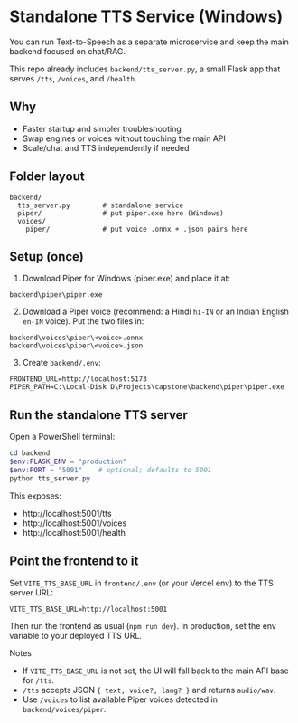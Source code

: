 # Standalone TTS Service (Windows)

You can run Text-to-Speech as a separate microservice and keep the main backend focused on chat/RAG.

This repo already includes `backend/tts_server.py`, a small Flask app that serves `/tts`, `/voices`, and `/health`.

## Why
- Faster startup and simpler troubleshooting
- Swap engines or voices without touching the main API
- Scale/chat and TTS independently if needed

## Folder layout
```
backend/
  tts_server.py        # standalone service
  piper/               # put piper.exe here (Windows)
  voices/
    piper/             # put voice .onnx + .json pairs here
```

## Setup (once)
1) Download Piper for Windows (piper.exe) and place it at:
```
backend\piper\piper.exe
```
2) Download a Piper voice (recommend: a Hindi `hi-IN` or an Indian English `en-IN` voice).
   Put the two files in:
```
backend\voices\piper\<voice>.onnx
backend\voices\piper\<voice>.json
```
3) Create `backend/.env`:
```
FRONTEND_URL=http://localhost:5173
PIPER_PATH=C:\Local-Disk D\Projects\capstone\backend\piper\piper.exe
```

## Run the standalone TTS server
Open a PowerShell terminal:
```powershell
cd backend
$env:FLASK_ENV = "production"
$env:PORT = "5001"    # optional; defaults to 5001
python tts_server.py
```
This exposes:
- http://localhost:5001/tts
- http://localhost:5001/voices
- http://localhost:5001/health

## Point the frontend to it
Set `VITE_TTS_BASE_URL` in `frontend/.env` (or your Vercel env) to the TTS server URL:
```
VITE_TTS_BASE_URL=http://localhost:5001
```
Then run the frontend as usual (`npm run dev`). In production, set the env variable to your deployed TTS URL.

Notes
- If `VITE_TTS_BASE_URL` is not set, the UI will fall back to the main API base for `/tts`.
- `/tts` accepts JSON `{ text, voice?, lang? }` and returns `audio/wav`.
- Use `/voices` to list available Piper voices detected in `backend/voices/piper`.
